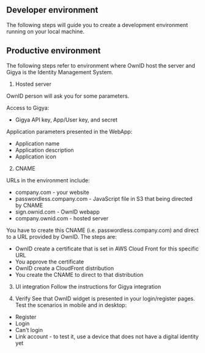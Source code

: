 
## Developer environment
The following steps will guide you to create a development environment running on your local machine.



## Productive environment
The following steps refer to environment where OwnID host the server and Gigya is the Identity Management System.

1. Hosted server

OwnID person will ask you for some parameters. 

Access to Gigya:
- Gigya API key, App/User key, and secret

Application parameters presented in the WebApp:
- Application name
- Application description
- Application icon

2. CNAME

URLs in the environment include:
* company.com - your website
* passwordless.company.com - JavaScript file in S3 that being directed by CNAME
* sign.ownid.com - OwnID webapp
* company.ownid.com - hosted server

You have to create this CNAME (i.e. passwordless.company.com) and direct to a URL provided by OwnID. The steps are:
* OwnID create a certificate that is set in AWS Cloud Front for this specific URL
* You approve the certificate
* OwnID create a CloudFront distribution 
* You create the CNAME to direct to that distribution

3. UI integration
Follow the instructions for Gigya integration 

4. Verify
See that OwnID widget is presented in your login/register pages.
Test the scenarios in mobile and in desktop:
* Register
* Login
* Can't login
* Link account - to test it, use a device that does not have a digital identity yet




